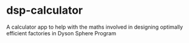 # dsp-calculator
A calculator app to help with the maths involved in designing optimally efficient factories in Dyson Sphere Program
